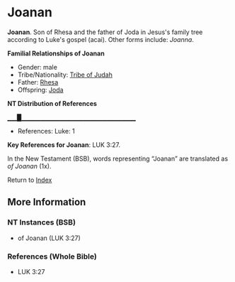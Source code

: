 # Joanan
**Joanan**. 
Son of Rhesa and the father of Joda in Jesus's family tree according to Luke's gospel (acai). 
Other forms include: 
*Joanna*. 




**Familial Relationships of Joanan**


* Gender: male
* Tribe/Nationality: [Tribe of Judah](../../../groups/md/acai/Judah.md)
* Father: [Rhesa](Rhesa.md)
* Offspring: [Joda](Joda.md)


**NT Distribution of References**

▁▁█▁▁▁▁▁▁▁▁▁▁▁▁▁▁▁▁▁▁▁▁▁▁▁▁
* References: Luke: 1



**Key References for Joanan**: 
LUK 3:27. 




In the New Testament (BSB), words representing “Joanan” are translated as 
*of Joanan* (1x). 


Return to [Index](00-Index.md)

## More Information

### NT Instances (BSB)

* of Joanan (LUK 3:27)



### References (Whole Bible)

* LUK 3:27



